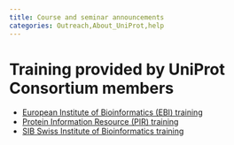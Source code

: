 ```yaml
---
title: Course and seminar announcements
categories: Outreach,About_UniProt,help
---
```


# Training provided by UniProt Consortium members

-   [European Institute of Bioinformatics (EBI) training](https://www.ebi.ac.uk/training/)
-   [Protein Information Resource (PIR) training](http://bmcb.georgetown.edu/bioinformatics/)
-   [SIB Swiss Institute of Bioinformatics training](http://www.sib.swiss/training/upcoming-training-events)
